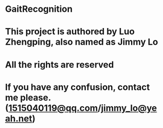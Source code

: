 # GaitRecognition
# This project is authored by Luo Zhengping, also named as Jimmy Lo
# All the rights are reserved
# If you have any confusion, contact me please.(1515040119@qq.com/jimmy_lo@yeah.net)
